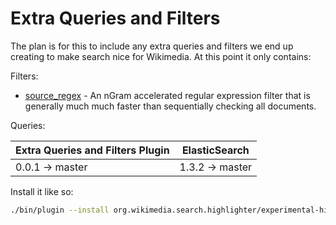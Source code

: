 Extra Queries and Filters
=========================

The plan is for this to include any extra queries and filters we end up
creating to make search nice for Wikimedia.  At this point it only contains:

Filters:
* [source_regex](docs/source_regex.md) - An nGram accelerated regular
expression filter that is generally much much faster than sequentially checking
all documents.

Queries:

| Extra Queries and Filters Plugin |  ElasticSearch  |
|----------------------------------|-----------------|
| 0.0.1 -> master                  | 1.3.2 -> master |

Install it like so:
```bash
./bin/plugin --install org.wikimedia.search.highlighter/experimental-highlighter-elasticsearch-plugin/0.0.11
```
